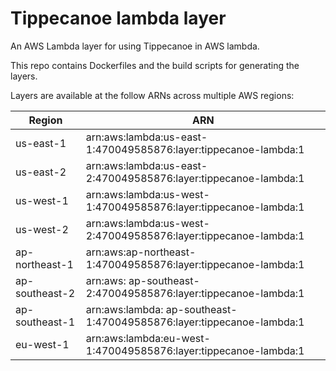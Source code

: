 # Tippecanoe lambda layer

An AWS Lambda layer for using Tippecanoe in AWS lambda.

This repo contains Dockerfiles and the build scripts for generating the layers.


Layers are available at the follow ARNs across multiple AWS regions:

| Region      | ARN |
| ----------- | ----------- |
|  us-east-1|  arn:aws:lambda:us-east-1:470049585876:layer:tippecanoe-lambda:1 |
|  us-east-2|  arn:aws:lambda:us-east-2:470049585876:layer:tippecanoe-lambda:1 |
|  us-west-1|  arn:aws:lambda:us-west-1:470049585876:layer:tippecanoe-lambda:1|
|  us-west-2| arn:aws:lambda:us-west-2:470049585876:layer:tippecanoe-lambda:1 |
|  ap-northeast-1| arn:aws:ap-northeast-1:470049585876:layer:tippecanoe-lambda:1 |
|  ap-southeast-2| arn:aws: ap-southeast-2:470049585876:layer:tippecanoe-lambda:1 |
|  ap-southeast-1| arn:aws:lambda: ap-southeast-1:470049585876:layer:tippecanoe-lambda:1 |
|  eu-west-1| arn:aws:lambda:eu-west-1:470049585876:layer:tippecanoe-lambda:1 |




